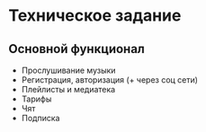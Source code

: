# Техническое задание
## Основной функционал
* Прослушивание музыки
* Регистрация, авторизация (+ через соц сети)
* Плейлисты и медиатека
* Тарифы
* Чят 
* Подписка
